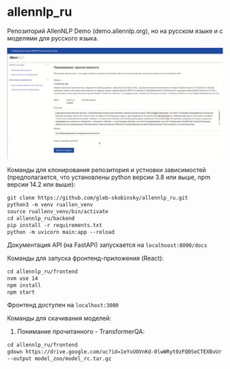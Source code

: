 # allennlp_ru
Репозиторий AllenNLP Demo (demo.allennlp.org), но на русском языке и с моделями для русского языка.

![alt text](https://github.com/gleb-skobinsky/allennlp_ru/blob/master/qa_model_example.png?raw=true)


Команды для клонирования репозитория и устновки зависимостей (предполагается, что установлены python версии 3.8 или выше, npm версии 14.2 или выше):

```
git clone https://github.com/gleb-skobinsky/allennlp_ru.git
python3 -m venv ruallen_venv
source ruallenv_venv/bin/activate
cd allennlp_ru/backend
pip install -r requirements.txt
python -m uvicorn main:app --reload
```

Документация API (на FastAPI) запускается на <code>localhoost:8000/docs</code>

Команды для запуска фронтенд-приложения (React):

```
cd allennlp_ru/frontend
nvm use 14
npm install 
npm start
```

Фронтенд доступен на <code>localhost:3000</code>

Команды для скачивания моделей:

1) Понимание прочитанного - TransformerQA:

```
cd allennlp_ru/frontend
gdown https://drive.google.com/uc?id=1eYvUOVnKd-0lwWRyt0zFQ0SeCTEXBvUr --output model_zoo/model_rc.tar.gz
```
